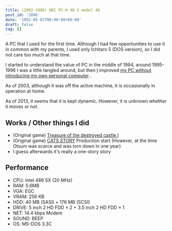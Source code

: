 ```yaml
---
title: (1992-1996) NEC PC-H 98 S model 40
post_id: '2896'
date: '1992-05-01T00:00:00+09:00'
draft: false
tag: []
---
```


A PC that I used for the first time. Although I had few opportunities to use it in common with my parents, I used only Ichitaro 5 (DOS version), so I did not care too much at that time.

I started to understand the value of PC in the middle of 1994, around 1995-1996 I was a little tangled around, but then [I](/pc-9821) improved [my PC without introducing my own personal computer](/pc-9821) .

As of 2003, although it was off the active machine, it is occasionally in operation at home.

As of 2013, it seems that it is kept dynamic. However, it is unknown whether it moves or not.

## Works / Other things I did

*   (Original game) [Treasure of the destroyed castle Ⅰ](/6338)
*   (Original game) [CATS STORY](/tag/cats-story) Production start (However, at the time Otsum was scarce and was torn down in one year)
*   I guess afterwards it's really a one-story story

## Performance

*   CPU: intel 486 SX (20 MHz)
*   RAM: 5.6MB
*   VGA: EGC
*   VRAM: 256 KB
*   HDD: 40 MB (SASI) + 176 MB (SCSI)
*   DRIVE: 5 inch 2 HD FDD × 2 + 3.5 inch 2 HD FDD × 1
*   NET: 14.4 kbps Modem
*   SOUND: BEEP
*   OS: MS-DOS 3.3C